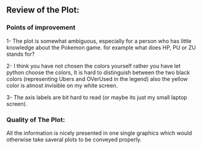 ## Review of the Plot:

### Points of improvement

1- The plot is somewhat ambiguous, especially for a person who has little knowledge about the Pokemon game. for example what does
HP, PU or ZU stands for?

2- I think you have not chosen the colors yourself rather you have let python choose the colors, It is hard to distinguish between
the two black colors (representing Ubers and OVerUsed in the legend) also the yellow color is almost invisible on my white screen.

3- The axis labels are bit hard to read (or maybe its just my small laptop screen).

### Quality of The Plot:

All the information is nicely presented in one single graphics which would otherwise take saveral plots to be conveyed properly.
